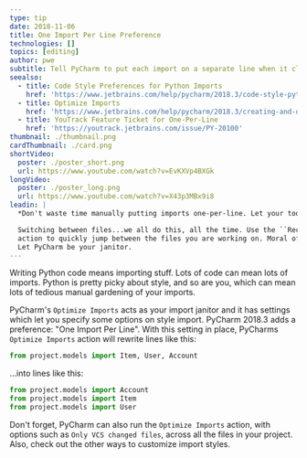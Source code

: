 ```yaml
---
type: tip
date: 2018-11-06
title: One Import Per Line Preference
technologies: []
topics: [editing]
author: pwe
subtitle: Tell PyCharm to put each import on a separate line when it cleans up your imports.
seealso:
  - title: Code Style Preferences for Python Imports
    href: 'https://www.jetbrains.com/help/pycharm/2018.3/code-style-python.html#imports'
  - title: Optimize Imports
    href: 'https://www.jetbrains.com/help/pycharm/2018.3/creating-and-optimizing-imports.html#optimize-imports-in-project'
  - title: YouTrack Feature Ticket for One-Per-Line
    href: 'https://youtrack.jetbrains.com/issue/PY-20100'
thumbnail: ./thumbnail.png
cardThumbnail: ./card.png
shortVideo:
  poster: ./poster_short.png
  url: https://www.youtube.com/watch?v=EvKXVp4BXGk
longVideo:
  poster: ./poster_long.png
  url: https://www.youtube.com/watch?v=X43p3MBx9i8
leadin: |
  *Don't waste time manually putting imports one-per-line. Let your tool do it.*

  Switching between files...we all do this, all the time. Use the ``Recent Files`` 
  action to quickly jump between the files you are working on. Moral of the story? 
  Let PyCharm be your janitor.
---
```


Writing Python code means importing stuff. Lots of code can mean lots
of imports. Python is pretty picky about style, and so are you, which
can mean lots of tedious manual gardening of your imports.

PyCharm's `Optimize Imports` acts as your import janitor and it
has settings which let you specify some options on style import. PyCharm
2018.3 adds a preference: "One Import Per Line". With this setting in
place, PyCharms `Optimize Imports` action will rewrite lines like this:

```python
from project.models import Item, User, Account
```

...into lines like this:

```python
from project.models import Account
from project.models import Item
from project.models import User
```

Don't forget, PyCharm can also run the `Optimize Imports` action, with
options such as `Only VCS changed files`, across all the files in your
project. Also, check out the other ways to customize import styles.
